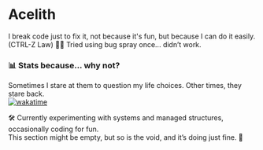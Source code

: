 # Acelith

I break code just to fix it, not because it's fun, but because I can do it easily. (CTRL-Z Law) 
🐛💥 Tried using bug spray once... didn’t work.

### 📊 Stats because... why not?
Sometimes I stare at them to question my life choices. Other times, they stare back.  
[![wakatime](https://wakatime.com/badge/user/17828029-daff-4a38-bd4f-d50e3d514f08.svg)](https://wakatime.com/@17828029-daff-4a38-bd4f-d50e3d514f08)

🛠️ Currently experimenting with systems and managed structures, occasionally coding for fun.  
This section might be empty, but so is the void, and it’s doing just fine. 🌌
